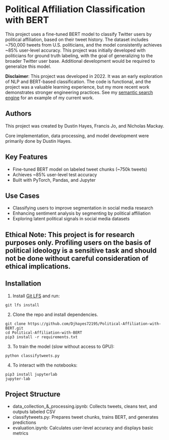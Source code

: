# Political Affiliation Classification with BERT

This project uses a fine-tuned BERT model to classify Twitter users by political affiliation, based on their tweet history. The dataset includes ~750,000 tweets from U.S. politicians, and the model consistently achieves ~85% user-level accuracy. This project was initially developed with politicians for ground truth labeling, with the goal of generalizing to the broader Twitter user base. Additional development would be required to generalize this model.

**Disclaimer**: This project was developed in 2022. It was an early exploration of NLP and BERT-based classification. The code is functional, and the project was a valuable learning experience, but my more recent work demonstrates stronger engineering practices. See my [semantic search engine](https://github.com/Djhayes72195/SemanticSearch) for an example of my current work.

## Authors

This project was created by Dustin Hayes, Francis Jo, and Nicholas Mackay.

Core implementation, data processing, and model development were primarily done by Dustin Hayes.

## Key Features

- Fine-tuned BERT model on labeled tweet chunks (~750k tweets)
- Achieves ~85% user-level test accuracy
- Built with PyTorch, Pandas, and Jupyter


## Use Cases

- Classifying users to improve segmentation in social media research
- Enhancing sentiment analysis by segmenting by political affiliation
- Exploring latent political signals in social media datasets

**Ethical Note:** This project is for research purposes only. Profiling users on the basis of political ideology is a sensitive task and should not be done without careful consideration of ethical 
implications.
---

## Installation

1. Install [Git LFS](https://git-lfs.com/) and run:
```
git lfs install
```

2. Clone the repo and install dependencies.
```
git clone https://github.com/Djhayes72195/Political-Affiliation-with-BERT.git
cd Political-Affiliation-with-BERT
pip3 install -r requirements.txt
```
3. To train the model (slow without access to GPU):
```
python classifytweets.py
```

4. To interact with the notebooks:
```
pip3 install jupyterlab
jupyter-lab
```


## Project Structure
- data_collection_&_processing.ipynb: Collects tweets, cleans text, and outputs labeled CSV
- classifytweets.py: Prepares tweet chunks, trains BERT, and generates predictions
- evaluation.ipynb: Calculates user-level accuracy and displays basic metrics
